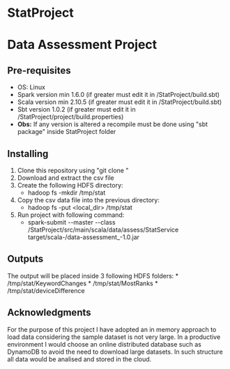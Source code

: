 # StatProject
# Data Assessment Project

## Pre-requisites

 * OS: Linux
 * Spark version min 1.6.0 (if greater must edit it in /StatProject/build.sbt)
 * Scala version min 2.10.5 (if greater must edit it in /StatProject/build.sbt)
 * Sbt version 1.0.2 (if greater must edit it in /StatProject/project/build.properties)
 * **Obs:** If any version is altered a recompile must be done using "sbt package" inside StatProject folder
 
## Installing

1. Clone this repository using "git clone <repo-url>"
1. Download and extract the csv file
1.  Create the following HDFS directory:
	* hadoop fs -mkdir /tmp/stat 
1. Copy the csv data file into the previous directory:
	* hadoop fs -put <local_dir> /tmp/stat
1. Run project with following command:
	* spark-submit --master <Node URL> --class <workspace>/StatProject/src/main/scala/data/assess/StatService target/scala-<version>/data-assessment_<scala-version>-1.0.jar

## Outputs
	
The output will be placed inside 3 following HDFS folders:
	* /tmp/stat/KeywordChanges
	* /tmp/stat/MostRanks
	* /tmp/stat/deviceDifference

## Acknowledgments
	
For the purpose of this project I have adopted an in memory approach to load data considering the sample dataset is not very large. 
In a productive environment I would choose an online distributed database such as DynamoDB to avoid the need to download large datasets. In such structure all data would be analised and stored in the cloud.
 
